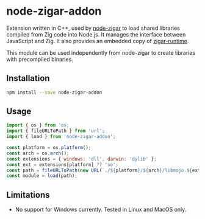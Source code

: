 # node-zigar-addon

Extension written in C++, used by [node-zigar](../node-zigar/) to load shared libraries
compiled from Zig code into Node.js. It manages the interface between JavaScript and Zig. It also
provides an embedded copy of [zigar-runtime](../zigar-runtime).

This module can be used independently from node-zigar to create libraries with precompiled
binaries.

## Installation

```sh
npm install --save node-zigar-addon
```

## Usage

```js
import { os } from 'os;
import { fileURLToPath } from 'url';
import { load } from 'node-zigar-addon';

const platform = os.platform();
const arch = os.arch();
const extensions = { windows: 'dll', darwin: 'dylib' };
const ext = extensions[platform] ?? 'so';
const path = fileURLToPath(new URL(`./${platform}/${arch}/libmojo.${ext}`, import.meta.url));
const module = load(path);
```

## Limitations

* No support for Windows currently. Tested in Linux and MacOS only.
